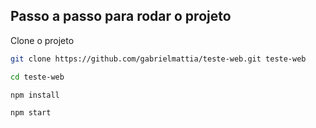## Passo a passo para rodar o projeto
Clone o projeto
```sh
git clone https://github.com/gabrielmattia/teste-web.git teste-web
```
```sh
cd teste-web
```
```sh
npm install
```
```sh
npm start
```

